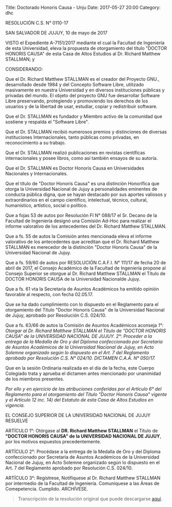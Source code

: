 Title: Doctorado Honoris Causa - Unju
Date: 2017-05-27 20:00
Category: dhc

RESOLUCIÓN C.S. N° 0110-17

SAN SALVADOR DE JUJUY, 10 de mayo de 2017

  VISTO el Expediente A-7151/2017 mediante el cual la Facultad de
Ingeniería de esta Universidad, eleva la propuesta de otorgamiento del título "DOCTOR HONORIS CAUSA" de esta Casa de Altos Estudios al Dr. Richard Matthew STALLMAN; y

  CONSIDERANDO:

Que el Dr. Richard Matthew STALLMAN es el creador del Proyecto GNU.,  desarrollado desde 1984 y del Concepto Software Libre, utilizado masivamente en nuestra Universidad y en diversos instituciones públicas y privadas del mundo. El objeto del proyecto GNU fue desarrollar Software Libre preservando, protegiendo y promoviendo los derechos de los usuarios y de la libertad de usar, estudiar, copiar y redistribuir software.

Que el Dr. STALLMAN es fundador y Miembro activo de la comunidad que sostiene y respalda el "Software Libre".

Que el Dr. STALLMAN recibió numerosos premios y distinciones de diversas instituciones Internacionales, tanto públicas como privadas, en reconocimiento a su trabajo.

Que el Dr. STALLMAN realizó publicaciones en revistas científicas internacionales y posee libros, como así también ensayos de su autoría.

Que el Dr. STALLMAN es Doctor Honoris Causa en Universidades Nacionales y Internacionales.

Que el título de "Doctor Honoris Causa" es una distinción Honorífica que otorga la Universidad Nacional de Jujuy a personalidades eminentes de conducta pública digna, que se hayan destacado por sus aportes valiosos y extraordinarios en el campo científico, intelectual, técnico, cultural, humanístico, artístico, social o político.

Que a fojas 53 de autos por Resolución FI N° 088/17 el Sr. Decano de la Facultad de Ingeniería designó una Comisión Ad-Hoc para realizar el informe valorativo de los antecedentes del Dr. Richard Matthew STALLMAN.

Que a fs. 55 de autos la Comisión antes mencionada eleva el informe valorativo de los antecedentes que acreditan que el Dr. Richard Matthew STALLMAN es merecedor de la distinción "Doctor Honoris Causa" de la Universidad Nacional de Jujuy.

Que a fs. 59/60 de autos por RESOLUCIÓN C.A.F.I. N° 111/17 de fecha 20 de abril de 2017, el Consejo Académico de la Facultad de Ingeniería propone al Consejo Superior se otorgue al Dr. Richard Matthew STALLMAN el Título de DOCTOR HONORIS CAUSA de la Universidad Nacionalde Jujuy.

Que a fs. 61 vta la Secretaria de Asuntos Académicos ha emitido opinión favorable al respecto, con fecha 02.05.17.

Que se ha dado cumplimiento con lo dispuesto en el Reglamento para el otorgamiento del Título "Doctor Honoris Causa" de la Universidad Nacional de Jujuy, aprobado por Resolución C.S. 024/10.

Que a fs. 63/66 de autos la Comisión de Asuntos Académicos aconseja *1°: Otorgar al Dr. Richard Matthew STALLMAN el Título de "DOCTOR HONORIS CAUSA" de la UNIVERSIDAD NACIONAL DE JUJUY. 2°: Proceder a la entrega de la Medalla de Oro y del Diploma confeccionado por Secretaria de Asuntos Académicos de la Universidad Nacional de Jujuy, en Acto Solemne organizado según lo dispuesto en el Art. 7 del Reglamento aprobado por Resolución C.S. N° 024/10. DICTAMEN C.A.A. N° 050/17.*

Que en la sesión Ordinaria realizada en el día de la fecha, este Cuerpo Colegiado trata y aprueba el dictamen antes mencionado por unanimidad de los miembros presentes.

*Por ello y en ejercicio de las atribuciones conferidas por el Artículo 6° del Reglamento para el otorgamiento del Título "Doctor Honoris Causa" vigente y el Artículo 12 inc. 14) del Estatuto de esta Casa de Altos Estudios en vigencia.*

EL CONSEJO SUPERIOR DE LA UNIVERSIDAD NACIONAL DE JUJUY RESUELVE

ARTÍCULO 1°: Otórgase al **DR. Richard Matthew STALLMAN** el Título de **"DOCTOR HONORIS CAUSA" de la UNIVERSIDAD NACIONAL DE JUJUY**, por los motivos expuestos precedentemente.

ARTÍCULO 2°: Procédase a la entrega de la Medalla de Oro y del Diploma confeccionado por Secretaria de Asuntos Académicos de la Universidad Nacional de Jujuy, en Acto Solemne organizado según lo dispuesto en el Art. 7 del Reglamento aprobado por Resolución C.S. 024/10.

ARTÍCULO 3°: Regístrese, Notifíquese al Dr. Richard Matthew STALLMAN por intermedio de la Facultad de Ingeniería. Comuníquese a las Áreas de Comepetencia. Cumplido. ARCHÍVESE.


> Transcripción de la resolución original que puede descargarse [aquí](../theme/DHC.pdf).
